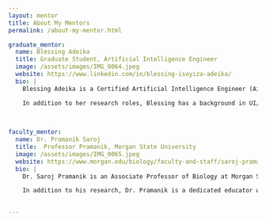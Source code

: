 ```yaml
---
layout: mentor
title: About My Mentors
permalink: /about-my-mentor.html

graduate_mentor:
  name: Blessing Adeika
  title: Graduate Student, Artificial Intelligence Engineer
  image: /assets/images/IMG_0064.jpeg
  website: https://www.linkedin.com/in/blessing-isoyiza-adeika/
  bio: |
    Blessing Adeika is a Certified Artificial Intelligence Engineer (AiE™) and an accomplished researcher currently working at The C4 Lab at Morgan State University. Her research focuses on RF circuits using generative AI and the application of artificial intelligence in neuroengineering, particularly in brain-computer interface (BCI) systems. With a strong foundation in machine learning, deep learning, and Python programming, Blessing brings a multidisciplinary approach to solving complex problems in cutting-edge fields. She is also an AI/ML Research Mentor at the Center for Equitable Artificial Intelligence and Machine Learning Systems, where she has guided students like me in areas such as AI for plant disease detection and DNA sequencing, as well as scientific writing and presentations.

    In addition to her research roles, Blessing has a background in UI/UX development, having designed and developed user interfaces for both web and mobile platforms using tools like Figma and React.js. Her experience extends to customer support, education, and data analysis, demonstrating her versatility and dedication to impactful work. Through her leadership, mentorship, and technical expertise, she continues to inspire the next generation of AI researchers while contributing to socially responsible AI innovation.
    
  

faculty_mentor:
  name: Dr. Pramanik Saroj
  title:  Professor Pramanik, Morgan State University
  image: /assets/images/IMG_0065.jpeg
  website: https://www.morgan.edu/biology/faculty-and-staff/saroj-pramanik
  bio: |
    Dr. Saroj Pramanik is an Associate Professor of Biology at Morgan State University, with a distinguished academic background, holding both M.S. and Ph.D. degrees in Biochemistry from the Indian Agricultural Research Institute in New Delhi. His research expertise spans several interdisciplinary areas, including bioremediation, plant somatic embryogenesis, protein synthesis, and cancer drug development. Currently, his work focuses on the translational control of gene expression during cellular differentiation, the use of plant-microbial interactions for detoxifying environmental pollutants, and the development of biomarkers for cancer detection and treatment.

    In addition to his research, Dr. Pramanik is a dedicated educator who teaches a range of courses such as Introductory Biology for Non-Majors (BIOL 101 and 102) and Plant Physiology and Biotechnology (BIOL 411). He has published widely in respected journals, contributing significantly to our understanding of protein synthesis regulation, cancer therapeutics, and environmental toxicology. Through both his scholarship and teaching, Dr. Pramanik continues to mentor and inspire students in the life sciences, fostering a passion for discovery and applied research.
    

---
```

